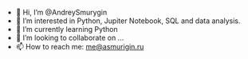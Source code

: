 - 👋 Hi, I’m @AndreySmurygin
- 👀 I’m interested in Python, Jupiter Notebook, SQL and data analysis.
- 🌱 I’m currently learning Python
- 💞️ I’m looking to collaborate on ...
- 📫 How to reach me: me@asmurigin.ru

<!---
AndreySmurygin/AndreySmurygin is a ✨ special ✨ repository because its `README.md` (this file) appears on your GitHub profile.
You can click the Preview link to take a look at your changes.
--->
